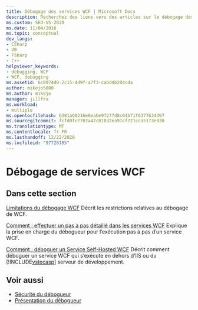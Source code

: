 ```yaml
---
title: Débogage des services WCF | Microsoft Docs
description: Recherchez des liens vers des articles sur le débogage des services de Windows Communication Foundation (WCF) dans Visual Studio.
ms.custom: SEO-VS-2020
ms.date: 11/04/2016
ms.topic: conceptual
dev_langs:
- CSharp
- VB
- FSharp
- C++
helpviewer_keywords:
- debugging, WCF
- WCF, debugging
ms.assetid: 6c8974d0-2c15-4d9f-a7f3-cabd4b204cda
author: mikejo5000
ms.author: mikejo
manager: jillfra
ms.workload:
- multiple
ms.openlocfilehash: 6381a00216e0eabe97277d8c04b71f6377634497
ms.sourcegitcommit: fcfd0fc7702a47c81832ea97cf721cca5173e930
ms.translationtype: MT
ms.contentlocale: fr-FR
ms.lasthandoff: 12/22/2020
ms.locfileid: "97728185"
---
```

# <a name="debugging-wcf-services"></a>Débogage de services WCF
## <a name="in-this-section"></a>Dans cette section
 [Limitations du débogage WCF](../debugger/limitations-on-wcf-debugging.md) Décrit les restrictions relatives au débogage de WCF.

 [Comment : effectuer un pas à pas détaillé dans les services WCF](../debugger/how-to-step-into-wcf-services.md) Explique la prise en charge du débogueur pour l’exécution pas à pas d’un service WCF.

 [Comment : déboguer un Service Self-Hosted WCF](../debugger/how-to-debug-a-self-hosted-wcf-service.md) Décrit comment déboguer un service WCF qui s’exécute en dehors d’IIS ou du [!INCLUDE[vstecasp](../code-quality/includes/vstecasp_md.md)] serveur de développement.

## <a name="see-also"></a>Voir aussi
- [Sécurité du débogueur](../debugger/debugger-security.md)
- [Présentation du débogueur](../debugger/debugger-feature-tour.md)